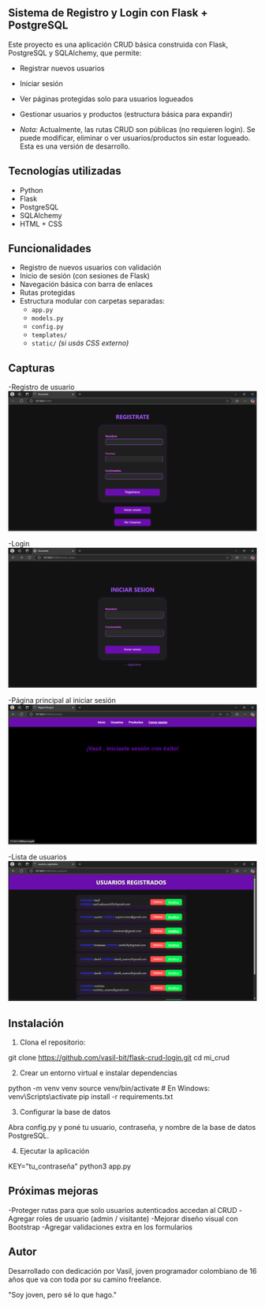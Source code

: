 ## Sistema de Registro y Login con Flask + PostgreSQL

Este proyecto es una aplicación CRUD básica construida con Flask, PostgreSQL y SQLAlchemy, que permite:
- Registrar nuevos usuarios
- Iniciar sesión
- Ver páginas protegidas solo para usuarios logueados
- Gestionar usuarios y productos (estructura básica para expandir)

- *Nota:* Actualmente, las rutas CRUD son públicas (no requieren login). Se puede modificar, eliminar o ver usuarios/productos sin estar logueado. Esta es una versión de desarrollo.

## Tecnologías utilizadas

- Python
- Flask
- PostgreSQL
- SQLAlchemy
- HTML + CSS

## Funcionalidades

- Registro de nuevos usuarios con validación
- Inicio de sesión (con sesiones de Flask)
- Navegación básica con barra de enlaces
- Rutas protegidas
- Estructura modular con carpetas separadas:
  - `app.py`
  - `models.py`
  - `config.py`
  - `templates/`
  - `static/` *(si usás CSS externo)*

## Capturas


-Registro de usuario
![Registro](captures/registro.png)

-Login
![Login](captures/login.png)

-Página principal al iniciar sesión
![Inicio](captures/inicio.png)

-Lista de usuarios
![Usuarios](captures/usuarios.png)


## Instalación

1. Clona el repositorio:

git clone https://github.com/vasil-bit/flask-crud-login.git
cd mi_crud

2. Crear un entorno virtual e instalar dependencias

python -m venv venv
source venv/bin/activate  # En Windows: venv\Scripts\activate
pip install -r requirements.txt

3. Configurar la base de datos

Abra config.py y poné tu usuario, contraseña, y nombre de la base de datos PostgreSQL.

4. Ejecutar la aplicación

KEY="tu_contraseña" python3 app.py

## Próximas mejoras

-Proteger rutas para que solo usuarios autenticados accedan al CRUD
-Agregar roles de usuario (admin / visitante)
-Mejorar diseño visual con Bootstrap
-Agregar validaciones extra en los formularios


## Autor 
Desarrollado con dedicación por Vasil, joven programador colombiano de 16 años que va con toda por su camino freelance.

"Soy joven, pero sé lo que hago."
